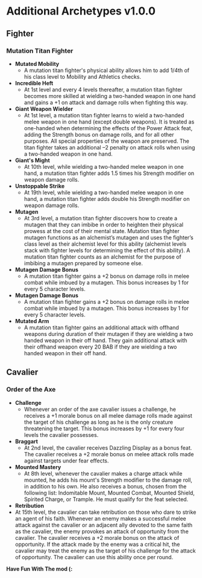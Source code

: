 # **Additional Archetypes v1.0.0**

## Fighter
### **Mutation Titan Fighter**
- **Mutated Mobility**
  - A mutation titan fighter's physical ability allows him to add 1/4th of his class level to Mobility and Athletics checks.
- **Incredible Heft**
  - At 1st level and every 4 levels thereafter, a mutation titan fighter becomes more skilled at wielding a two-handed weapon in one hand and gains a +1 on attack and damage rolls when fighting this way.
- **Giant Weapon Wielder**
  - At 1st level, a mutation titan fighter learns to wield a two-handed melee weapon in one hand (except double weapons). It is treated as one-handed when determining the effects of the Power Attack feat, adding the Strength bonus on damage rolls, and for all other purposes. All special properties of the weapon are preserved. The titan fighter takes an additional –2 penalty on attack rolls when using a two-handed weapon in one hand.
- **Giant's Might**
  - At 10th level, while wielding a two-handed melee weapon in one hand, a mutation titan fighter adds 1.5 times his Strength modifier on weapon damage rolls.
- **Unstoppable Strike**
  - At 19th level, while wielding a two-handed melee weapon in one hand, a mutation titan fighter adds double his Strength modifier on weapon damage rolls.
- **Mutagen**
  - At 3rd level, a mutation titan fighter discovers how to create a mutagen that they can imbibe in order to heighten their physical prowess at the cost of their mental state. Mutation titan fighter mutagen functions as an alchemist’s mutagen and uses the fighter’s class level as their alchemist level for this ability (alchemist levels stack with fighter levels for determining the effect of this ability). A mutation titan fighter counts as an alchemist for the purpose of imbibing a mutagen prepared by someone else.
- **Mutagen Damage Bonus**
  - A mutation titan fighter gains a +2 bonus on damage rolls in melee combat while imbued by a mutagen. This bonus increases by 1 for every 5 character levels.
- **Mutagen Damage Bonus**
  - A mutation titan fighter gains a +2 bonus on damage rolls in melee combat while imbued by a mutagen. This bonus increases by 1 for every 5 character levels.
- **Mutated Arm**
  - A mutation titan fighter gains an additional attack with offhand weapons during duration of their mutagen if they are wielding a two handed weapon in their off hand. They gain additional attack with their offhand weapon every 20 BAB if they are wielding a two handed weapon in their off hand.

## Cavalier
### **Order of the Axe**
- **Challenge**
  - Whenever an order of the axe cavalier issues a challenge, he receives a +1 morale bonus on all melee damage rolls made against the target of his challenge as long as he is the only creature threatening the target. This bonus increases by +1 for every four levels the cavalier possesses.
- **Braggart**
  - At 2nd level, the cavalier receives Dazzling Display as a bonus feat. The cavalier receives a +2 morale bonus on melee attack rolls made against targets under fear effects.
- **Mounted Mastery**
  - At 8th level, whenever the cavalier makes a charge attack while mounted, he adds his mount's Strength modifier to the damage roll, in addition to his own. He also receives a bonus, chosen from the following list: Indomitable Mount, Mounted Combat, Mounted Shield, Spirited Charge, or Trample. He must qualify for the feat selected.
 - **Retribution**
  - At 15th level, the cavalier can take retribution on those who dare to strike an agent of his faith. Whenever an enemy makes a successful melee attack against the cavalier or an adjacent ally devoted to the same faith as the cavalier, the enemy provokes an attack of opportunity from the cavalier. The cavalier receives a +2 morale bonus on the attack of opportunity. If the attack made by the enemy was a critical hit, the cavalier may treat the enemy as the target of his challenge for the attack of opportunity. The cavalier can use this ability once per round.

**Have Fun With The mod (:**
